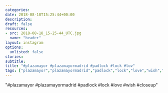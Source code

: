 ```yaml
---
categories:
date: 2018-08-18T15:25:44+00:00
description:
draft: false
resources:
- src: 2018-08-18_15-25-44_UTC.jpg
  name: "header"
layout: instagram
options:
  unlisted: false
stories:
subtitle:
title: "#plazamayor #plazamayormadrid #padlock #lock #lov"
tags: ["plazamayor","plazamayormadrid","padlock","lock","love","wish","closeup"]
---
```


"#plazamayor #plazamayormadrid #padlock #lock #love #wish #closeup"
